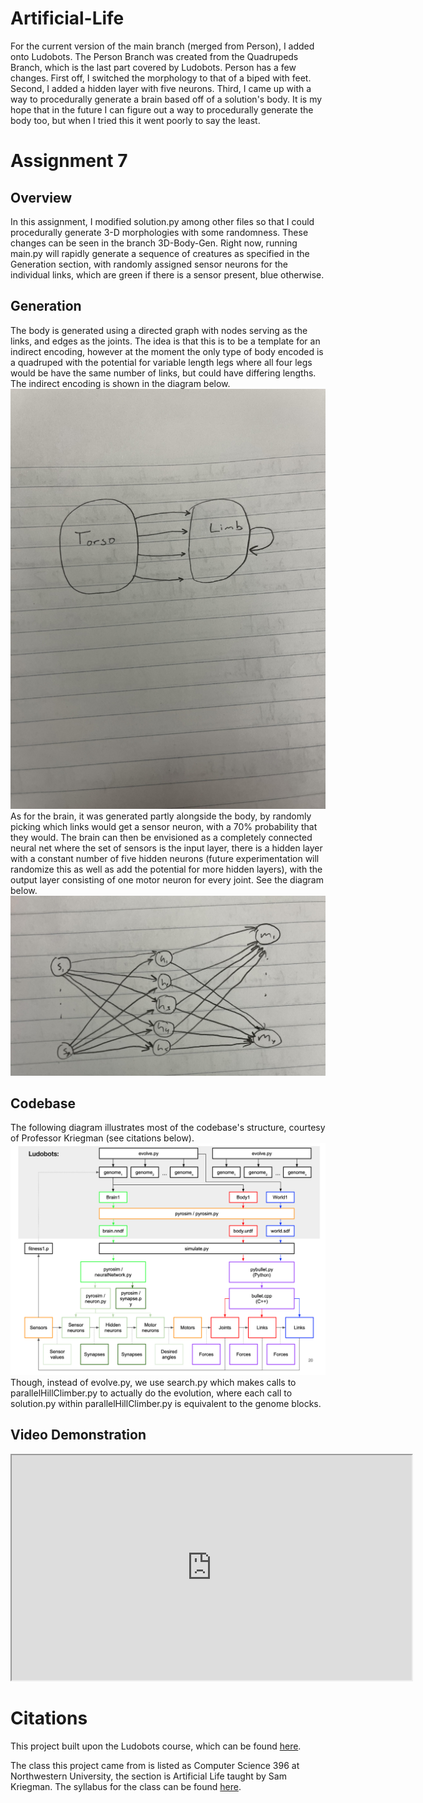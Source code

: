 # Artificial-Life

For the current version of the main branch (merged from Person), I added onto Ludobots.  The Person Branch was created from the Quadrupeds Branch, which is the last
part covered by Ludobots.  Person has a few changes.  First off, I switched the morphology to that of a biped with feet.  Second, I added a hidden layer with five
neurons.  Third, I came up with a way to procedurally generate a brain based off of a solution's body.  It is my hope that in the future I can figure out a way to
procedurally generate the body too, but when I tried this it went poorly to say the least.

# Assignment 7
## Overview
In this assignment, I modified solution.py among other files so that I could procedurally generate 3-D morphologies with some randomness.  These changes can be seen in the branch 3D-Body-Gen.  Right now, running main.py will rapidly generate a sequence of creatures as specified in the Generation section, with randomly assigned sensor neurons for the individual links, which are green if there is a sensor present, blue otherwise.

## Generation

The body is generated using a directed graph with nodes serving as the links, and edges as the joints.  The idea is that this is to be a template for an indirect encoding, however at the moment the only type of body encoded is a quadruped with the potential for variable length legs where all four legs would be have the same number of links, but could have differing lengths.  The indirect encoding is shown in the diagram below.
<img Title="Indirect Encoding Diagram" alt="Indirect Encoding Diagram" src="diagrams/body.jpg"></img>
As for the brain, it was generated partly alongside the body, by randomly picking which links would get a sensor neuron, with a 70% probability that they would.  The brain can then be envisioned as a completely connected neural net where the set of sensors is the input layer, there is a hidden layer with a constant number of five hidden neurons (future experimentation will randomize this as well as add the potential for more hidden layers), with the output layer consisting of one motor neuron for every joint.  See the diagram below.
<img Title="Overarching Structure of Codebase" alt="Brain Diagram" src="diagrams/brain.jpg"></img>


## Codebase

The following diagram illustrates most of the codebase's structure, courtesy of Professor Kriegman (see citations below).
<img Title="Brain" alt="Codebase Diagram" src="diagrams/ludobots.png"></img>
Though, instead of evolve.py, we use search.py which makes calls to parallelHillClimber.py to actually do the evolution, where each call to solution.py within parallelHillClimber.py is equivalent to the genome blocks.

## Video Demonstration
<iframe width="640" height="360" src="https://youtu.be/k8zppb4T30M" alt="Video of 3D Generating Ludobots" allowfullscreen></iframe>

# Citations
This project built upon the Ludobots course, which can be found [here](https://www.reddit.com/r/ludobots/).

The class this project came from is listed as Computer Science 396 at Northwestern University, the section is Artificial Life taught by Sam Kriegman.  The syllabus for the class can be found [here](https://docs.google.com/document/d/1jURIbvpQ0imcaMk-AHUmj_szZNtsA4lZAlcqXa6usXs/edit).
